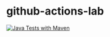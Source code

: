 # github-actions-lab

[![Java Tests with Maven](https://github.com/magikabdul/github-actions-lab/actions/workflows/tests.yml/badge.svg)](https://github.com/magikabdul/github-actions-lab/actions/workflows/tests.yml)
